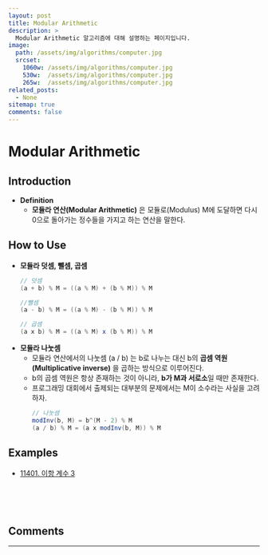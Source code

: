 ```yaml
---
layout: post
title: Modular Arithmetic
description: >
  Modular Arithmetic 알고리즘에 대해 설명하는 페이지입니다.
image: 
  path: /assets/img/algorithms/computer.jpg
  srcset:
    1060w: /assets/img/algorithms/computer.jpg
    530w:  /assets/img/algorithms/computer.jpg
    265w:  /assets/img/algorithms/computer.jpg
related_posts:
  - None
sitemap: true
comments: false
---
```


# Modular Arithmetic

## Introduction
- **Definition**
  - **모듈라 연산(Modular Arithmetic)** 은 모듈로(Modulus) M에 도달하면 다시 0으로 돌아가는 정수들을 가지고 하는 연산을 말한다.

## How to Use
- **모듈라 덧셈, 뺄셈, 곱셈**
    ```java
    // 덧셈
    (a + b) % M = ((a % M) + (b % M)) % M
    ```
    ```java
    //뺄셈
    (a - b) % M = ((a % M) - (b % M)) % M
    ```
    ```java
    // 곱셈
    (a x b) % M = ((a % M) x (b % M)) % M
    ```
- **모듈라 나눗셈**
  - 모듈라 연산에서의 나눗셈 (a / b) 는 b로 나누는 대신 b의 **곱셈 역원(Multiplicative inverse)** 을 곱하는 방식으로 이루어진다.
  - b의 곱셈 역원은 항상 존재하는 것이 아니라, **b가 M과 서로소**일 때만 존재한다.
  - 프로그래밍 대회에서 출제되는 대부분의 문제에서는 M이 소수라는 사실을 고려하자.
    ```java
    // 나눗셈
    modInv(b, M) = b^(M - 2) % M
    (a / b) % M = (a x modInv(b, M)) % M
    ```

## Examples
- <a href="https://github.com/HyunJinNo/Algorithm/tree/main/%EB%B0%B1%EC%A4%80/Gold/11401.%E2%80%85%EC%9D%B4%ED%95%AD%E2%80%85%EA%B3%84%EC%88%98%E2%80%853" target="_blank">11401. 이항 계수 3</a>

<br />
<br />
<br />

## Comments
<hr />
<script
  src="https://utteranc.es/client.js"
  repo="HyunJinNo/HyunJinNo.github.io"
  issue-term="pathname"
  theme="github-light"
  crossorigin="anonymous"
  async
></script>